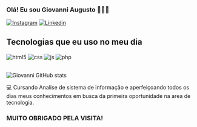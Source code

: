 ### Olá! Eu sou Giovanni Augusto 🧑🏾‍💻




[![Instagram](https://img.shields.io/badge/Instagram-E4405F?style=for-the-badge&logo=instagram&logoColor=white)](https://www.instagram.com/20gio_/)
[![Linkedin](https://img.shields.io/badge/LinkedIn-0077B5?style=for-the-badge&logo=linkedin&logoColor=white)](https://www.linkedin.com/in/giovanni-augusto-791a91133/)

## Tecnologias que eu uso no meu dia

<div style="display: inline_block">
  <img align="center" alt="html5" src="https://img.shields.io/badge/HTML-239120?style=for-the-badge&logo=html5&logoColor=white" />
  <img align="center" alt="css" src="https://img.shields.io/badge/CSS3-1572B6?style=for-the-badge&logo=css3&logoColor=white" />
  <img align="center" alt="js" src="https://img.shields.io/badge/JavaScript-F7DF1E?style=for-the-badge&logo=javascript&logoColor=black" />
  <img align="center" alt="php" src="https://img.shields.io/badge/PHP-777BB4?style=for-the-badge&logo=php&logoColor=white" />
</div><br/>


![Giovanni GitHub stats](https://github-readme-stats.vercel.app/api?username=giovannisantos092&show_icons=true&theme=radical)


💻 Cursando Analise de sistema de informação e aperfeiçoando todos os dias meus conhecimentos em busca da primeira oportunidade na area de tecnologia.

### MUITO OBRIGADO PELA VISITA!






